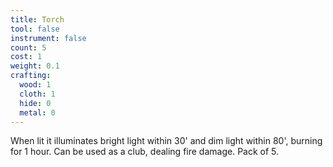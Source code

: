 ```yaml
---
title: Torch
tool: false
instrument: false
count: 5
cost: 1
weight: 0.1
crafting:
  wood: 1
  cloth: 1
  hide: 0
  metal: 0
---
```


When lit it illuminates bright light within 30' and dim light within 80', burning for 1 hour. Can be used as a club, dealing fire damage. Pack of 5.
